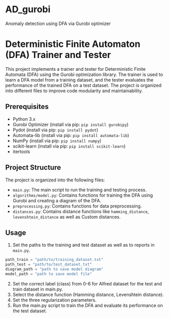 # AD_gurobi
Anomaly detection using DFA via Gurobi optimizer

# Deterministic Finite Automaton (DFA) Trainer and Tester

This project implements a trainer and tester for Deterministic Finite Automata (DFA) using the Gurobi optimization library. The trainer is used to learn a DFA model from a training dataset, and the tester evaluates the performance of the trained DFA on a test dataset. The project is organized into different files to improve code modularity and maintainability.

## Prerequisites

- Python 3.x
- Gurobi Optimizer (install via pip: `pip install gurobipy`)
- Pydot (install via pip: `pip install pydot`)
- Automata-lib (install via pip: `pip install automata-lib`)
- NumPy (install via pip: `pip install numpy`)
- scikit-learn (install via pip: `pip install scikit-learn`)
- itertools

## Project Structure

The project is organized into the following files:

- `main.py`: The main script to run the training and testing process.
- `algorithms/model.py`: Contains functions for training the DFA using Gurobi and creating a diagram of the DFA.
- `preprocessing.py`: Contains functions for data preprocessing.
- `distances.py`: Contains distance functions like `hamming_distance`, `levenshtein_distance` as well as Custom distances.


## Usage

1. Set the paths to the training and test dataset as well as to reports in `main.py`.

```python
path_train = "path/to/training_dataset.txt"
path_test = "path/to/test_dataset.txt"
diagram_path = "path to save model diagram"
model_path = "path to save model file"
```
2. Set the correct label (class) from 0-6 for Alfred dataset for the test and train dataset in main.py.
3. Select the distance function (Hamming distance, Levenshtein distance).
4. Set the three regularization parameters.
5. Run the main.py script to train the DFA and evaluate its performance on the test dataset.
  
